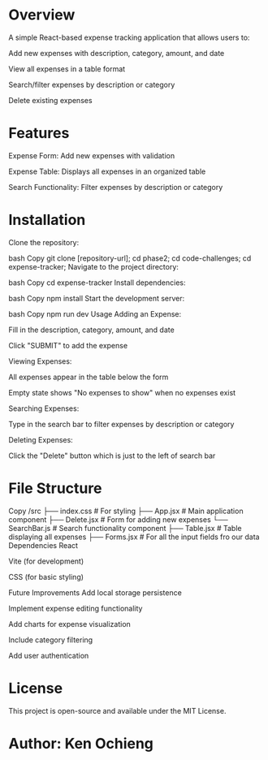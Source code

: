 
# Overview
A simple React-based expense tracking application that allows users to:

Add new expenses with description, category, amount, and date

View all expenses in a table format

Search/filter expenses by description or category

Delete existing expenses

# Features
Expense Form: Add new expenses with validation

Expense Table: Displays all expenses in an organized table

Search Functionality: Filter expenses by description or category


# Installation
Clone the repository:

bash
Copy
git clone [repository-url];
cd phase2;
cd code-challenges;
cd expense-tracker;
Navigate to the project directory:

bash
Copy
cd expense-tracker
Install dependencies:

bash
Copy
npm install
Start the development server:

bash
Copy
npm run dev
Usage
Adding an Expense:

Fill in the description, category, amount, and date

Click "SUBMIT" to add the expense

Viewing Expenses:

All expenses appear in the table below the form

Empty state shows "No expenses to show" when no expenses exist

Searching Expenses:

Type in the search bar to filter expenses by description or category

Deleting Expenses:

Click the "Delete" button which is just to the left of search bar

# File Structure
Copy
/src
├── index.css            # For styling
├── App.jsx             # Main application component
├── Delete.jsx     # Form for adding new expenses
└── SearchBar.js       # Search functionality component
├── Table.jsx    # Table displaying all expenses
├── Forms.jsx     # For all the input fields fro our data
Dependencies
React

Vite (for development)

CSS (for basic styling)

Future Improvements
Add local storage persistence

Implement expense editing functionality

Add charts for expense visualization

Include category filtering

Add user authentication

  # License
This project is open-source and available under the MIT License.

# Author: Ken Ochieng